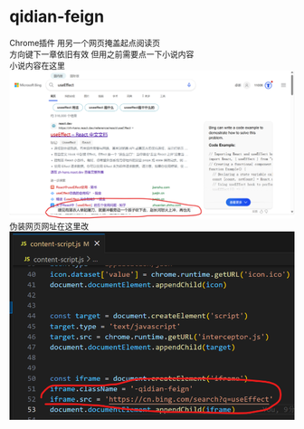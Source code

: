 # qidian-feign
Chrome插件 用另一个网页掩盖起点阅读页  
方向键下一章依旧有效 但用之前需要点一下小说内容  
小说内容在这里  
![images](images/example.png) 
伪装网页网址在这里改  
![images](images/config.png)
